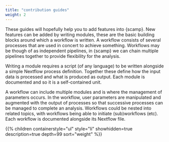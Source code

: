```yaml
---
title: "contribution guides"
weight: 2
---
```


These guides will hopefully help you to add features into {scamp}. New features can be added by writing modules, these are the basic building blocks around which a workflow is written. A workflow consists of several processes that are used in concert to achieve something. Workflows may be though of as independent pipelines, in {scamp} we can chain multiple pipelines together to provide flexibility for the analysis.

Writing a module requires a script (of any language) to be written alongside a simple Nextflow process definition. Together these define how the input data is processed and what is produced as output. Each module is documented and so it is a self-contained unit.

A workflow can include multiple modules and is where the management of parameters occurs. In the workflow, user parameters are manipulated and augmented with the output of processes so that successive processes can be managed to complete an analysis. Workflows could be nested into related topics, with workflows being able to initiate (sub)workflows (etc). Each workflow is documented alongside its Nextflow file.

{{% children
	containerstyle="ul"
	style="li"
	showhidden=true
	description=true
	depth=99
	sort="weight" %}}
